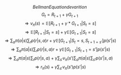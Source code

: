 $$Bellman Equation devarition$$
$$ G_{t} = R_{t+1}+\gamma G_{t+1}  $$
$$ \Rightarrow v_{\pi}(s) = \mathbb{E}\Big[R_{t+1}+\gamma*G_{t+1}\vert S_{t} = s\Big] $$
$$\Rightarrow \mathbb{E} \Big[R_{t+1}\vert S_{t}=s\Big]+\gamma\mathbb{E}\Big[G_{t+1}\vert S_{t}=s\Big] $$
$$ \Rightarrow \sum_a\pi(a\vert s) \sum_rp(r\vert s,a)r + \gamma\mathbb{E}\Big[G_{t+1}\vert S_{t}=s,S_{t+1=s'}\Big]p(s'\vert s)$$
$$\Rightarrow \sum_a\pi(a|s)\sum_r p(r|s,a)r +γ\mathbb{E}\Big[G_{t+1}|S_{t+1}=s'\Big]p(s'|s)$$
$$\Rightarrow\sum_a\pi(a\vert s)\sum_rp(r\vert s,a)+\gamma\sum_{s'}v_{\pi}(s')\sum_a\pi(a\vert s)\sum_{s'}p(s'\vert s,a)$$
$$\Rightarrow r_{\pi}(s)+\gamma\sum_{s'}v_{\pi}(s')p(s'\vert s)$$




<!--stackedit_data:
eyJoaXN0b3J5IjpbMjAxODQ4NTM2MCwtMzIwNTc4Nzc3LDMxNT
A3OTg0N119
-->